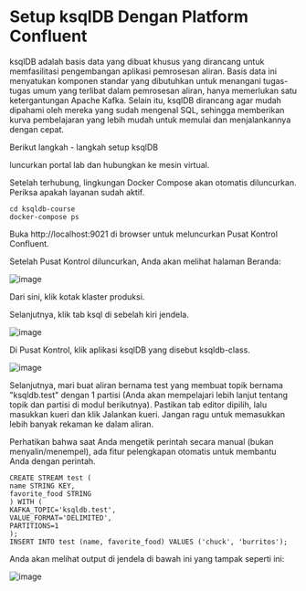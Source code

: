 # Setup ksqlDB Dengan Platform Confluent

ksqlDB adalah basis data yang dibuat khusus yang dirancang untuk memfasilitasi pengembangan aplikasi pemrosesan aliran. Basis data ini menyatukan komponen standar yang dibutuhkan untuk menangani tugas-tugas umum yang terlibat dalam pemrosesan aliran, hanya memerlukan satu ketergantungan Apache Kafka. Selain itu, ksqlDB dirancang agar mudah dipahami oleh mereka yang sudah mengenal SQL, sehingga memberikan kurva pembelajaran yang lebih mudah untuk memulai dan menjalankannya dengan cepat.

Berikut langkah - langkah setup ksqlDB

luncurkan portal lab dan hubungkan ke mesin virtual.

Setelah terhubung, lingkungan Docker Compose akan otomatis diluncurkan. Periksa apakah layanan sudah aktif.

```
cd ksqldb-course
docker-compose ps
```

Buka http://localhost:9021 di browser untuk meluncurkan Pusat Kontrol Confluent.

Setelah Pusat Kontrol diluncurkan, Anda akan melihat halaman Beranda:

![image](https://github.com/user-attachments/assets/b55c1cd3-a2d6-4b75-99cc-4a900a8f1460)

Dari sini, klik kotak klaster produksi.

Selanjutnya, klik tab ksql di sebelah kiri jendela.

![image](https://github.com/user-attachments/assets/e8d87836-3d79-4aaf-b036-ab369a3b1de7)

Di Pusat Kontrol, klik aplikasi ksqlDB yang disebut ksqldb-class.

![image](https://github.com/user-attachments/assets/37e6cd3f-de68-4e06-9071-f8d8f53c6162)

Selanjutnya, mari buat aliran bernama test yang membuat topik bernama "ksqldb.test" dengan 1 partisi (Anda akan mempelajari lebih lanjut tentang topik dan partisi di modul berikutnya). Pastikan tab editor dipilih, lalu masukkan kueri dan klik Jalankan kueri. Jangan ragu untuk memasukkan lebih banyak rekaman ke dalam aliran.

Perhatikan bahwa saat Anda mengetik perintah secara manual (bukan menyalin/menempel), ada fitur pelengkapan otomatis untuk membantu Anda dengan perintah.

```
CREATE STREAM test (
name STRING KEY,
favorite_food STRING
) WITH (
KAFKA_TOPIC='ksqldb.test',
VALUE_FORMAT='DELIMITED',
PARTITIONS=1
);
INSERT INTO test (name, favorite_food) VALUES ('chuck', 'burritos');
```
Anda akan melihat output di jendela di bawah ini yang tampak seperti ini:

![image](https://github.com/user-attachments/assets/65cfcc79-2bd2-4f0c-a9ef-74bbaf4c8c10)
